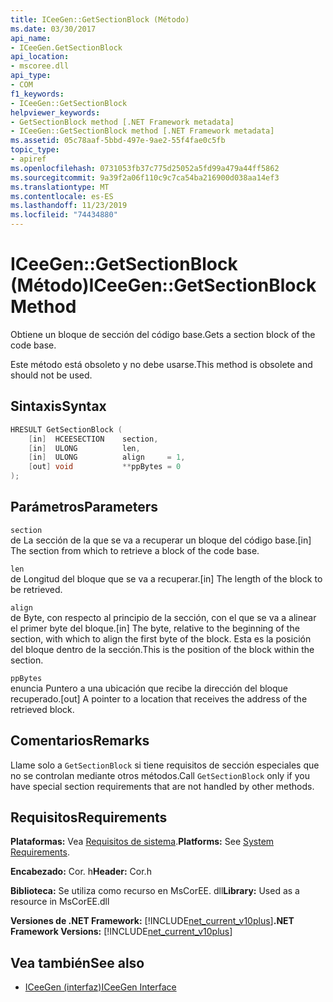 ```yaml
---
title: ICeeGen::GetSectionBlock (Método)
ms.date: 03/30/2017
api_name:
- ICeeGen.GetSectionBlock
api_location:
- mscoree.dll
api_type:
- COM
f1_keywords:
- ICeeGen::GetSectionBlock
helpviewer_keywords:
- GetSectionBlock method [.NET Framework metadata]
- ICeeGen::GetSectionBlock method [.NET Framework metadata]
ms.assetid: 05c78aaf-5bbd-497e-9ae2-55f4fae0c5fb
topic_type:
- apiref
ms.openlocfilehash: 0731053fb37c775d25052a5fd99a479a44ff5862
ms.sourcegitcommit: 9a39f2a06f110c9c7ca54ba216900d038aa14ef3
ms.translationtype: MT
ms.contentlocale: es-ES
ms.lasthandoff: 11/23/2019
ms.locfileid: "74434880"
---
```

# <a name="iceegengetsectionblock-method"></a><span data-ttu-id="3d1c3-102">ICeeGen::GetSectionBlock (Método)</span><span class="sxs-lookup"><span data-stu-id="3d1c3-102">ICeeGen::GetSectionBlock Method</span></span>
<span data-ttu-id="3d1c3-103">Obtiene un bloque de sección del código base.</span><span class="sxs-lookup"><span data-stu-id="3d1c3-103">Gets a section block of the code base.</span></span>  
  
 <span data-ttu-id="3d1c3-104">Este método está obsoleto y no debe usarse.</span><span class="sxs-lookup"><span data-stu-id="3d1c3-104">This method is obsolete and should not be used.</span></span>  
  
## <a name="syntax"></a><span data-ttu-id="3d1c3-105">Sintaxis</span><span class="sxs-lookup"><span data-stu-id="3d1c3-105">Syntax</span></span>  
  
```cpp  
HRESULT GetSectionBlock (  
    [in]  HCEESECTION    section,     
    [in]  ULONG          len,  
    [in]  ULONG          align     = 1,  
    [out] void           **ppBytes = 0  
);   
```  
  
## <a name="parameters"></a><span data-ttu-id="3d1c3-106">Parámetros</span><span class="sxs-lookup"><span data-stu-id="3d1c3-106">Parameters</span></span>  
 `section`  
 <span data-ttu-id="3d1c3-107">de La sección de la que se va a recuperar un bloque del código base.</span><span class="sxs-lookup"><span data-stu-id="3d1c3-107">[in] The section from which to retrieve a block of the code base.</span></span>  
  
 `len`  
 <span data-ttu-id="3d1c3-108">de Longitud del bloque que se va a recuperar.</span><span class="sxs-lookup"><span data-stu-id="3d1c3-108">[in] The length of the block to be retrieved.</span></span>  
  
 `align`  
 <span data-ttu-id="3d1c3-109">de Byte, con respecto al principio de la sección, con el que se va a alinear el primer byte del bloque.</span><span class="sxs-lookup"><span data-stu-id="3d1c3-109">[in] The byte, relative to the beginning of the section, with which to align the first byte of the block.</span></span> <span data-ttu-id="3d1c3-110">Esta es la posición del bloque dentro de la sección.</span><span class="sxs-lookup"><span data-stu-id="3d1c3-110">This is the position of the block within the section.</span></span>  
  
 `ppBytes`  
 <span data-ttu-id="3d1c3-111">enuncia Puntero a una ubicación que recibe la dirección del bloque recuperado.</span><span class="sxs-lookup"><span data-stu-id="3d1c3-111">[out] A pointer to a location that receives the address of the retrieved block.</span></span>  
  
## <a name="remarks"></a><span data-ttu-id="3d1c3-112">Comentarios</span><span class="sxs-lookup"><span data-stu-id="3d1c3-112">Remarks</span></span>  
 <span data-ttu-id="3d1c3-113">Llame solo a `GetSectionBlock` si tiene requisitos de sección especiales que no se controlan mediante otros métodos.</span><span class="sxs-lookup"><span data-stu-id="3d1c3-113">Call `GetSectionBlock` only if you have special section requirements that are not handled by other methods.</span></span>  
  
## <a name="requirements"></a><span data-ttu-id="3d1c3-114">Requisitos</span><span class="sxs-lookup"><span data-stu-id="3d1c3-114">Requirements</span></span>  
 <span data-ttu-id="3d1c3-115">**Plataformas:** Vea [Requisitos de sistema](../../../../docs/framework/get-started/system-requirements.md).</span><span class="sxs-lookup"><span data-stu-id="3d1c3-115">**Platforms:** See [System Requirements](../../../../docs/framework/get-started/system-requirements.md).</span></span>  
  
 <span data-ttu-id="3d1c3-116">**Encabezado:** Cor. h</span><span class="sxs-lookup"><span data-stu-id="3d1c3-116">**Header:** Cor.h</span></span>  
  
 <span data-ttu-id="3d1c3-117">**Biblioteca:** Se utiliza como recurso en MsCorEE. dll</span><span class="sxs-lookup"><span data-stu-id="3d1c3-117">**Library:** Used as a resource in MsCorEE.dll</span></span>  
  
 <span data-ttu-id="3d1c3-118">**Versiones de .NET Framework:** [!INCLUDE[net_current_v10plus](../../../../includes/net-current-v10plus-md.md)]</span><span class="sxs-lookup"><span data-stu-id="3d1c3-118">**.NET Framework Versions:** [!INCLUDE[net_current_v10plus](../../../../includes/net-current-v10plus-md.md)]</span></span>  
  
## <a name="see-also"></a><span data-ttu-id="3d1c3-119">Vea también</span><span class="sxs-lookup"><span data-stu-id="3d1c3-119">See also</span></span>

- [<span data-ttu-id="3d1c3-120">ICeeGen (interfaz)</span><span class="sxs-lookup"><span data-stu-id="3d1c3-120">ICeeGen Interface</span></span>](../../../../docs/framework/unmanaged-api/metadata/iceegen-interface.md)
